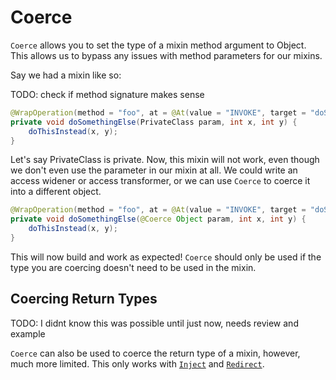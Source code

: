 # Coerce

`Coerce` allows you to set the type of a mixin method argument to Object. This allows us to bypass any issues with method parameters for our mixins.

Say we had a mixin like so:

TODO: check if method signature makes sense

```java
@WrapOperation(method = "foo", at = @At(value = "INVOKE", target = "doSomething(LPrivateClass;II)V"))
private void doSomethingElse(PrivateClass param, int x, int y) {
    doThisInstead(x, y);
}
```

Let's say PrivateClass is private. Now, this mixin will not work, even though we don't even use the parameter in our mixin at all. We could write an access widener or access transformer, or we can use `Coerce` to coerce it into a different object.

```java
@WrapOperation(method = "foo", at = @At(value = "INVOKE", target = "doSomething(LPrivateClass;II)V"))
private void doSomethingElse(@Coerce Object param, int x, int y) {
    doThisInstead(x, y);
}
```

This will now build and work as expected! `Coerce` should only be used if the type you are coercing doesn't need to be used in the mixin.

## Coercing Return Types

TODO: I didnt know this was possible until just now, needs review and example

`Coerce` can also be used to coerce the return type of a mixin, however, much more limited. This only works with [`Inject`](https://mixins.microcontrollers.dev/default/inject) and [`Redirect`](https://mixins.microcontrollers.dev/default/redirect).
